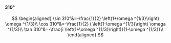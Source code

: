 #### 310°

$$
\begin{aligned}
\sin 310°&=-\frac{1}{2} \left(1+\omega ^{1/3}\right) \omega ^{1/3}\\
\cos 310°&=-\frac{1}{2} i \left(1-\omega ^{1/3}\right) \omega ^{1/3}\\
\tan 310°&=-\frac{i \left(1+\omega ^{1/3}\right)}{1-\omega ^{1/3}}\\
\end{aligned}
$$

